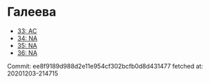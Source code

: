 # Галеева
- [33: AC](33.md)
- [34: NA](34.md)
- [35: NA](35.md)
- [36: NA](36.md)

Commit: ee8f9189d988d2e11e954cf302bcfb0d8d431477
 fetched at: 20201203-214715

